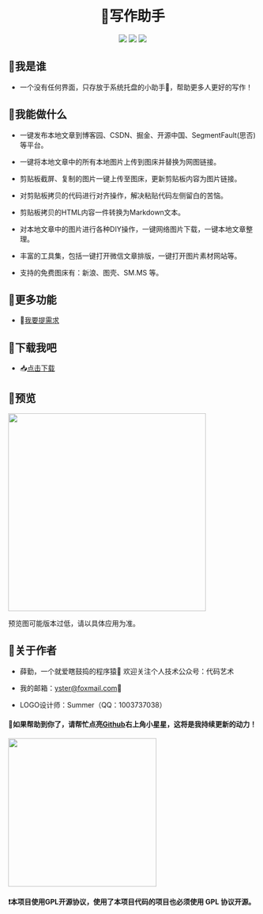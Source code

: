 <div align="center">
<h1>📝写作助手</h1>
<img src="https://img.shields.io/github/license/ystcode/BlogHelper"/>
<img src="https://img.shields.io/static/v1?label=electron&message=7.1.7&color="/>
<img src="https://img.shields.io/static/v1?label=mac|win|linux&message=7.1.7&color=yellow"/>
</div>

## 🚩我是谁

- 一个没有任何界面，只存放于系统托盘的小助手🌝，帮助更多人更好的写作！

## 🚩我能做什么

- 一键发布本地文章到博客园、CSDN、掘金、开源中国、SegmentFault(思否)等平台。

- 一键将本地文章中的所有本地图片上传到图床并替换为网图链接。

- 剪贴板截屏、复制的图片一键上传至图床，更新剪贴板内容为图片链接。

- 对剪贴板拷贝的代码进行对齐操作，解决粘贴代码左侧留白的苦恼。

- 剪贴板拷贝的HTML内容一件转换为Markdown文本。

- 对本地文章中的图片进行各种DIY操作，一键网络图片下载，一键本地文章整理。

- 丰富的工具集，包括一键打开微信文章排版，一键打开图片素材网站等。

- 支持的免费图床有：新浪、图壳、SM.MS 等。

## 🚩更多功能

- 🙋[我要提需求](https://github.com/ystcode/BlogHelper/issues)

## 🚩下载我吧

- 📥[点击下载](https://github.com/ystcode/BlogHelper/releases)

## 🚩预览

<img src="https://i.loli.net/2020/01/14/zkCc9WN5A8iQKgm.png" referrerpolicy="no-referrer" width="400px"/>

预览图可能版本过低，请以具体应用为准。

## 🚩关于作者

- 薛勤，一个就爱瞎鼓捣的程序猿🐒 欢迎关注个人技术公众号：代码艺术

- 我的邮箱：[yster@foxmail.com](mailto:yster@foxmail.com)📩

- LOGO设计师：Summer（QQ：1003737038）

#### 📣如果帮助到你了，请帮忙点亮[Github](https://github.com/ystcode/BlogHelper)右上角小星星，这将是我持续更新的动力！

<img src="https://i.loli.net/2020/01/13/pPoFNwT6fKCZQ2i.png" width="300px" referrerpolicy="no-referrer">

#### ❗本项目使用GPL开源协议，使用了本项目代码的项目也必须使用 GPL 协议开源。
